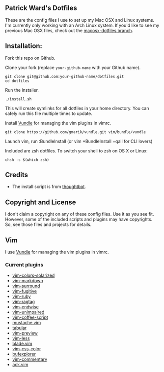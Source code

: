 Patrick Ward's Dotfiles
-----------------------

These are the config files I use to set up my Mac OSX and Linux systems. I'm currently only working with an Arch Linux system. If you'd like to see my previous Mac OSX files, check out the [macosx-dotfiles branch](https://github.com/patrickward/dotfiles/tree/macosx-dotfiles).

## Installation:

Fork this repo on Github.

Clone your fork (replace `your-github-name` with your Github name).

    git clone git@github.com:your-github-name/dotfiles.git
    cd dotfiles

Run the installer.

    ./install.sh

This will create symlinks for all dotfiles in your home directory. You can safely run this file multiple times to update.

Install [Vundle](https://github.com/gmarik/vundle) for managing the vim plugins in vimrc.

    git clone https://github.com/gmarik/vundle.git vim/bundle/vundle

Launch vim, run :BundleInstall (or vim +BundleInstall +qall for CLI lovers)

Included are zsh dotfiles. To switch your shell to zsh on OS X or Linux:

    chsh -s $(which zsh)

## Credits

- The install script is from [thoughtbot](https://github.com/thoughtbot/dotfiles).

## Copyright and License

I don't claim a copyright on any of these config files. Use it as you see fit.
However, some of the included scripts and plugins may have copyrights. So, see those
files and projects for details.

## Vim

I use [Vundle](https://github.com/gmarik/vundle) for managing the vim plugins in vimrc.

### Current plugins

* [vim-colors-solarized](https://github.com/altercation/vim-colors-solarized)
* [vim-markdown](https://github.com/tpope/vim-markdown)
* [vim-surround](https://github.com/tpope/vim-surround)
* [vim-fugitive](https://github.com/tpope/vim-fugitive)
* [vim-ruby](https://github.com/vim-ruby/vim-ruby)
* [vim-ragtag](https://github.com/tpope/vim-ragtag)
* [vim-endwise](http://github.com/tpope/vim-endwise)
* [vim-unimpaired](https://github.com/tpope/vim-unimpaired)
* [vim-coffee-script](https://github.com/kchmck/vim-coffee-script)
* [mustache.vim](https://github.com/juvenn/mustache.vim)
* [tabular](https://github.com/godlygeek/tabular)
* [vim-preview](https://github.com/greyblake/vim-preview)
* [vim-less](https://github.com/groenewege/vim-less)
* [blade.vim](https://github.com/johnhamelink/blade.vim)
* [vim-css-color](https://github.com/skammer/vim-css-color.git)
* [bufexplorer](https://github.com/vim-scripts/bufexplorer.zip)
* [vim-commentary](https://github.com/tpope/vim-commentary)
* [ack.vim](https://github.com/mileszs/ack.vim)

